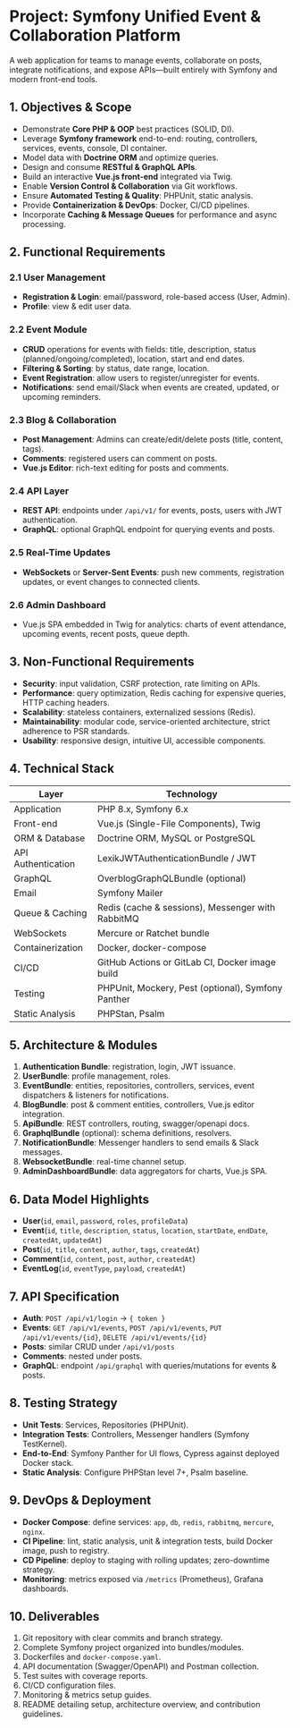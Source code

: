 # Project: Symfony Unified Event & Collaboration Platform

A web application for teams to manage events, collaborate on posts, integrate notifications, and expose APIs—built entirely with Symfony and modern front-end tools.

## 1. Objectives & Scope

* Demonstrate **Core PHP & OOP** best practices (SOLID, DI).
* Leverage **Symfony framework** end-to-end: routing, controllers, services, events, console, DI container.
* Model data with **Doctrine ORM** and optimize queries.
* Design and consume **RESTful & GraphQL APIs**.
* Build an interactive **Vue.js front-end** integrated via Twig.
* Enable **Version Control & Collaboration** via Git workflows.
* Ensure **Automated Testing & Quality**: PHPUnit, static analysis.
* Provide **Containerization & DevOps**: Docker, CI/CD pipelines.
* Incorporate **Caching & Message Queues** for performance and async processing.

## 2. Functional Requirements

### 2.1 User Management

* **Registration & Login**: email/password, role-based access (User, Admin).
* **Profile**: view & edit user data.

### 2.2 Event Module

* **CRUD** operations for events with fields: title, description, status (planned/ongoing/completed), location, start and end dates.
* **Filtering & Sorting**: by status, date range, location.
* **Event Registration**: allow users to register/unregister for events.
* **Notifications**: send email/Slack when events are created, updated, or upcoming reminders.

### 2.3 Blog & Collaboration

* **Post Management**: Admins can create/edit/delete posts (title, content, tags).
* **Comments**: registered users can comment on posts.
* **Vue.js Editor**: rich-text editing for posts and comments.

### 2.4 API Layer

* **REST API**: endpoints under `/api/v1/` for events, posts, users with JWT authentication.
* **GraphQL**: optional GraphQL endpoint for querying events and posts.

### 2.5 Real-Time Updates

* **WebSockets** or **Server-Sent Events**: push new comments, registration updates, or event changes to connected clients.

### 2.6 Admin Dashboard

* Vue.js SPA embedded in Twig for analytics: charts of event attendance, upcoming events, recent posts, queue depth.

## 3. Non-Functional Requirements

* **Security**: input validation, CSRF protection, rate limiting on APIs.
* **Performance**: query optimization, Redis caching for expensive queries, HTTP caching headers.
* **Scalability**: stateless containers, externalized sessions (Redis).
* **Maintainability**: modular code, service-oriented architecture, strict adherence to PSR standards.
* **Usability**: responsive design, intuitive UI, accessible components.

## 4. Technical Stack

| Layer              | Technology                                         |
| ------------------ | -------------------------------------------------- |
| Application        | PHP 8.x, Symfony 6.x                               |
| Front-end          | Vue.js (Single-File Components), Twig              |
| ORM & Database     | Doctrine ORM, MySQL or PostgreSQL                  |
| API Authentication | LexikJWTAuthenticationBundle / JWT                 |
| GraphQL            | OverblogGraphQLBundle (optional)                   |
| Email              | Symfony Mailer                                     |
| Queue & Caching    | Redis (cache & sessions), Messenger with RabbitMQ  |
| WebSockets         | Mercure or Ratchet bundle                          |
| Containerization   | Docker, docker-compose                             |
| CI/CD              | GitHub Actions or GitLab CI, Docker image build    |
| Testing            | PHPUnit, Mockery, Pest (optional), Symfony Panther |
| Static Analysis    | PHPStan, Psalm                                     |

## 5. Architecture & Modules

1. **Authentication Bundle**: registration, login, JWT issuance.
2. **UserBundle**: profile management, roles.
3. **EventBundle**: entities, repositories, controllers, services, event dispatchers & listeners for notifications.
4. **BlogBundle**: post & comment entities, controllers, Vue.js editor integration.
5. **ApiBundle**: REST controllers, routing, swagger/openapi docs.
6. **GraphqlBundle** (optional): schema definitions, resolvers.
7. **NotificationBundle**: Messenger handlers to send emails & Slack messages.
8. **WebsocketBundle**: real-time channel setup.
9. **AdminDashboardBundle**: data aggregators for charts, Vue.js SPA.

## 6. Data Model Highlights

* **User**(`id`, `email`, `password`, `roles`, `profileData`)
* **Event**(`id`, `title`, `description`, `status`, `location`, `startDate`, `endDate`, `createdAt`, `updatedAt`)
* **Post**(`id`, `title`, `content`, `author`, `tags`, `createdAt`)
* **Comment**(`id`, `content`, `post`, `author`, `createdAt`)
* **EventLog**(`id`, `eventType`, `payload`, `createdAt`)

## 7. API Specification

* **Auth**: `POST /api/v1/login` → `{ token }`
* **Events**: `GET /api/v1/events`, `POST /api/v1/events`, `PUT /api/v1/events/{id}`, `DELETE /api/v1/events/{id}`
* **Posts**: similar CRUD under `/api/v1/posts`
* **Comments**: nested under posts.
* **GraphQL**: endpoint `/api/graphql` with queries/mutations for events & posts.

## 8. Testing Strategy

* **Unit Tests**: Services, Repositories (PHPUnit).
* **Integration Tests**: Controllers, Messenger handlers (Symfony TestKernel).
* **End-to-End**: Symfony Panther for UI flows, Cypress against deployed Docker stack.
* **Static Analysis**: Configure PHPStan level 7+, Psalm baseline.

## 9. DevOps & Deployment

* **Docker Compose**: define services: `app`, `db`, `redis`, `rabbitmq`, `mercure`, `nginx`.
* **CI Pipeline**: lint, static analysis, unit & integration tests, build Docker image, push to registry.
* **CD Pipeline**: deploy to staging with rolling updates; zero-downtime strategy.
* **Monitoring**: metrics exposed via `/metrics` (Prometheus), Grafana dashboards.

## 10. Deliverables

1. Git repository with clear commits and branch strategy.
2. Complete Symfony project organized into bundles/modules.
3. Dockerfiles and `docker-compose.yaml`.
4. API documentation (Swagger/OpenAPI) and Postman collection.
5. Test suites with coverage reports.
6. CI/CD configuration files.
7. Monitoring & metrics setup guides.
8. README detailing setup, architecture overview, and contribution guidelines.
